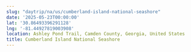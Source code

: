 ```yaml
---
slug: "daytrip/na/us/cumberland-island-national-seashore"
date: '2025-05-23T00:00:00'
lat: '30.86493396291128'
lng: '-81.44927819003908'
location: Ashley Pond Trail, Camden County, Georgia, United States
title: Cumberland Island National Seashore
---
```



